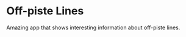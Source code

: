 # Off-piste Lines

Amazing app that shows interesting information about off-piste lines.

<!-- TODO: Finish README -->


